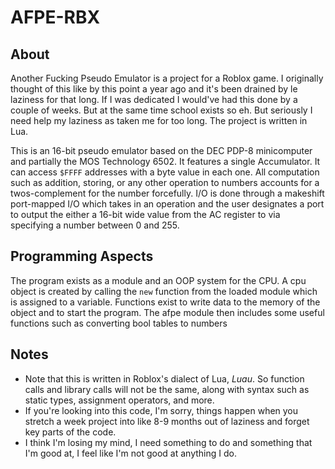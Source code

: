 AFPE-RBX
========


About
----------
Another Fucking Pseudo Emulator is a project for a Roblox game. I originally thought of this like by this point a year ago and it's been drained
by le laziness for that long. If I was dedicated I would've had this done by a couple of weeks. But at the same time school exists so eh. But seriously
I need help my laziness as taken me for too long. The project is written in Lua.

This is an 16-bit pseudo emulator based on the DEC PDP-8 minicomputer and partially the MOS Technology 6502. It features a single Accumulator. It can access `$FFFF` addresses with a byte value in each one. All computation such as addition, storing, or any other operation to numbers accounts for a twos-complement for the number forcefully. I/O is done through a makeshift port-mapped I/O which takes in an operation and the user designates a port to output the either a 16-bit wide value from the AC register to via specifying a number between 0 and 255.

## Programming Aspects
The program exists as a module and an OOP system for the CPU. A cpu object is created by calling the `new` function from the loaded module which is assigned to a variable. Functions exist to write data to the memory of the object and to start the program. The afpe module then includes some useful functions such as converting bool tables to numbers

Notes
-----------
* Note that this is written in Roblox's dialect of Lua, *Luau*. So function calls and library calls will not be the same, along with syntax such as static
  types, assignment operators, and more.
* If you're looking into this code, I'm sorry, things happen when you stretch a week project into like 8-9 months out of laziness and forget key parts of the code.
* I think I'm losing my mind, I need something to do and something that I'm good at, I feel like I'm not good at anything I do.
